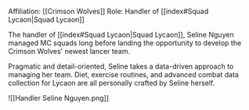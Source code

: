 
Affiliation: [[Crimson Wolves]]
Role: Handler of [[index#Squad Lycaon|Squad Lycaon]]

The handler of [[index#Squad Lycaon|Squad Lycaon]], Seline Nguyen managed MC squads long before landing the opportunity to develop the Crimson Wolves' newest lancer team.

Pragmatic and detail-oriented, Seline takes a data-driven approach to managing her team. Diet, exercise routines, and advanced combat data collection for Lycaon are all personally crafted by Seline herself.

![[Handler Seline Nguyen.png]]

